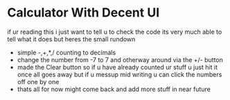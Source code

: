 # Calculator With Decent UI

if ur reading this i just want to tell u to check the code its very much able to tell what it does but heres the small rundown 

- simple -,+,*,/ counting to decimals
- change the number from -7 to 7 and otherway around via the +/- button
- made the Clear button so if u have already counted ur stuff u just hit it once all goes away but if u messup mid writing u can click the numbers off one by one
- thats all for now might come back and add more stuff in near future
